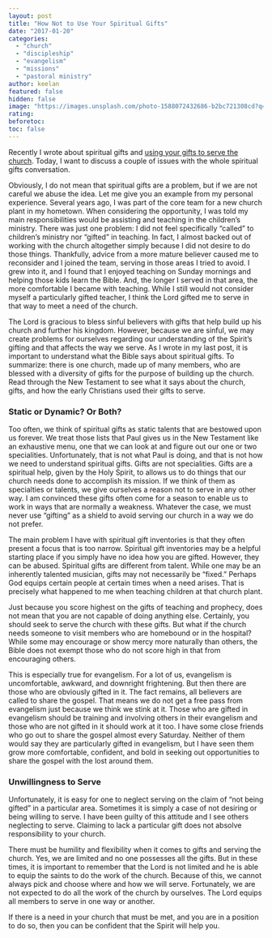 ```yaml
---
layout: post
title: "How Not to Use Your Spiritual Gifts"
date: "2017-01-20"
categories: 
  - "church"
  - "discipleship"
  - "evangelism"
  - "missions"
  - "pastoral ministry"
author: keelan
featured: false
hidden: false
image: "https://images.unsplash.com/photo-1588072432686-b2bc721308cd?q=80&w=2072&auto=format&fit=crop&ixlib=rb-4.0.3&ixid=M3wxMjA3fDB8MHxwaG90by1wYWdlfHx8fGVufDB8fHx8fA%3D%3D"
rating:
beforetoc:
toc: false
---
```


Recently I wrote about spiritual gifts and [using your gifts to serve the church](http://blog.keelancook.com/2017/01/one-church-many-gifts-or-how-should-i-serve-my-church.html). Today, I want to discuss a couple of issues with the whole spiritual gifts conversation.

Obviously, I do not mean that spiritual gifts are a problem, but if we are not careful we abuse the idea. Let me give you an example from my personal experience. Several years ago, I was part of the core team for a new church plant in my hometown. When considering the opportunity, I was told my main responsibilities would be assisting and teaching in the children’s ministry. There was just one problem: I did not feel specifically “called” to children’s ministry nor “gifted” in teaching. In fact, I almost backed out of working with the church altogether simply because I did not desire to do those things. Thankfully, advice from a more mature believer caused me to reconsider and I joined the team, serving in those areas I tried to avoid. I grew into it, and I found that I enjoyed teaching on Sunday mornings and helping those kids learn the Bible. And, the longer I served in that area, the more comfortable I became with teaching. While I still would not consider myself a particularly gifted teacher, I think the Lord gifted me to serve in that way to meet a need of the church.

The Lord is gracious to bless sinful believers with gifts that help build up his church and further his kingdom. However, because we are sinful, we may create problems for ourselves regarding our understanding of the Spirit’s gifting and that affects the way we serve. As I wrote in my last post, it is important to understand what the Bible says about spiritual gifts. To summarize: there is one church, made up of many members, who are blessed with a diversity of gifts for the purpose of building up the church. Read through the New Testament to see what it says about the church, gifts, and how the early Christians used their gifts to serve.

### Static or Dynamic? Or Both?

Too often, we think of spiritual gifts as static talents that are bestowed upon us forever. We treat those lists that Paul gives us in the New Testament like an exhaustive menu, one that we can look at and figure out our one or two specialities. Unfortunately, that is not what Paul is doing, and that is not how we need to understand spiritual gifts. Gifts are not specialities. Gifts are a spiritual help, given by the Holy Spirit, to allows us to do things that our church needs done to accomplish its mission. If we think of them as specialties or talents, we give ourselves a reason not to serve in any other way. I am convinced these gifts often come for a season to enable us to work in ways that are normally a weakness. Whatever the case, we must never use “gifting” as a shield to avoid serving our church in a way we do not prefer.

The main problem I have with spiritual gift inventories is that they often present a focus that is too narrow. Spiritual gift inventories may be a helpful starting place if you simply have no idea how you are gifted. However, they can be abused. Spiritual gifts are different from talent. While one may be an inherently talented musician, gifts may not necessarily be “fixed.” Perhaps God equips certain people at certain times when a need arises. That is precisely what happened to me when teaching children at that church plant.

Just because you score highest on the gifts of teaching and prophecy, does not mean that you are not capable of doing anything else. Certainly, you should seek to serve the church with these gifts. But what if the church needs someone to visit members who are homebound or in the hospital? While some may encourage or show mercy more naturally than others, the Bible does not exempt those who do not score high in that from encouraging others.

This is especially true for evangelism. For a lot of us, evangelism is uncomfortable, awkward, and downright frightening. But then there are those who are obviously gifted in it. The fact remains, all believers are called to share the gospel. That means we do not get a free pass from evangelism just because we think we stink at it. Those who are gifted in evangelism should be training and involving others in their evangelism and those who are not gifted in it should work at it too. I have some close friends who go out to share the gospel almost every Saturday. Neither of them would say they are particularly gifted in evangelism, but I have seen them grow more comfortable, confident, and bold in seeking out opportunities to share the gospel with the lost around them.

### Unwillingness to Serve

Unfortunately, it is easy for one to neglect serving on the claim of “not being gifted” in a particular area. Sometimes it is simply a case of not desiring or being willing to serve. I have been guilty of this attitude and I see others neglecting to serve. Claiming to lack a particular gift does not absolve responsibility to your church.

There must be humility and flexibility when it comes to gifts and serving the church. Yes, we are limited and no one possesses all the gifts. But in these times, it is important to remember that the Lord is not limited and he is able to equip the saints to do the work of the church. Because of this, we cannot always pick and choose where and how we will serve. Fortunately, we are not expected to do all the work of the church by ourselves. The Lord equips all members to serve in one way or another.

If there is a need in your church that must be met, and you are in a position to do so, then you can be confident that the Spirit will help you.
